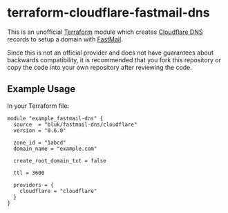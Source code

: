 # terraform-cloudflare-fastmail-dns

This is an unofficial [Terraform][terraform] module which creates
[Cloudflare DNS][cloudflare] records to setup a domain with
[FastMail][fastmail].

Since this is not an official provider and does not have
guarantees about backwards compatibility, it is recommended that
you fork this repository or copy the code into your own repository
after reviewing the code.

## Example Usage

In your Terraform file:

```
module "example_fastmail-dns" {
  source  = "bluk/fastmail-dns/cloudflare"
  version = "0.6.0"

  zone_id = "1abcd"
  domain_name = "example.com"

  create_root_domain_txt = false

  ttl = 3600

  providers = {
    cloudflare = "cloudflare"
  }
}
```

[terraform]: https://www.terraform.io
[cloudflare]: https://www.cloudflare.com
[fastmail]: https://www.fastmail.com
